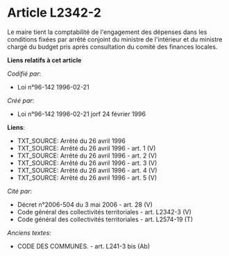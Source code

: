 # Article L2342-2

Le maire tient la comptabilité de l'engagement des dépenses dans les conditions fixées par arrêté conjoint du ministre de
l'intérieur et du ministre chargé du budget pris après consultation du comité des finances locales.

**Liens relatifs à cet article**

_Codifié par_:

  - Loi n°96-142 1996-02-21

_Créé par_:

  - Loi n°96-142 1996-02-21 jorf 24 février 1996

**Liens**:

  - TXT_SOURCE: Arrêté du 26 avril 1996
  - TXT_SOURCE: Arrêté du 26 avril 1996 - art. 1 (V)
  - TXT_SOURCE: Arrêté du 26 avril 1996 - art. 2 (V)
  - TXT_SOURCE: Arrêté du 26 avril 1996 - art. 3 (V)
  - TXT_SOURCE: Arrêté du 26 avril 1996 - art. 4 (V)
  - TXT_SOURCE: Arrêté du 26 avril 1996 - art. 5 (V)

_Cité par_:

  - Décret n°2006-504 du 3 mai 2006 - art. 28 (V)
  - Code général des collectivités territoriales - art. L2342-3 (V)
  - Code général des collectivités territoriales - art. L2574-19 (T)

_Anciens textes_:

  - CODE DES COMMUNES. - art. L241-3 bis (Ab)
